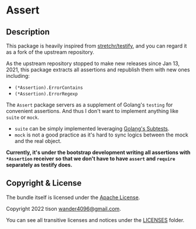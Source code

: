 # Assert

## Description

This package is heavily inspired from [stretchr/testify](https://github.com/stretchr/testify), and you can regard it as a fork of the upstream repository.

As the upstream repository stopped to make new releases since Jan 13, 2021, this package extracts all assertions and republish them with new ones including:

* `(*Assertion).ErrorContains`
* `(*Assertion).ErrorRegexp`

The `Assert` package servers as a supplement of Golang's `testing` for convenient assertions. And thus I don't want to implement anything like `suite` or `mock`.

* `suite` can be simply implemented leveraging [Golang's Subtests](https://go.dev/blog/subtests).
* `mock` is not a good practice as it's hard to sync logics between the mock and the real object.

**Currently, it's under the bootstrap development writing all assertions with `*Assertion` receiver so that we don't have to have `assert` and `require` separately as testify does.**

## Copyright & License

The bundle itself is licensed under the [Apache License](LICENSE).

Copyright 2022 tison wander4096@gmail.com.

You can see all transitive licenses and notices under the [LICENSES](LICENSES) folder.
